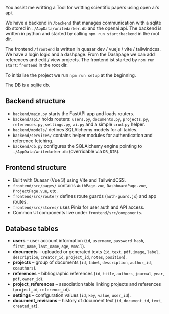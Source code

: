 You assist me writting a Tool for writting scientific papers using open ai's api.

We have a backend in `/backend` that manages communication with a sqlite db stored in `./AppData/writedarker.db` and the openai api. The backend is written in python and started by calling `npm run start:backend` in the root dir.

The frontend `/frontend` is written in quasar dev / vuejs / vite / tailwindcss. We have a login logic and a dashpage. From the Dashpage we can add references and edit / view projects. The frontend ist started by `npm run start:frontend` in the root dir.

To initialise the project we run `npm run setup` at the beginning.

The DB is a sqlite db.

## Backend structure
- `backend/main.py` starts the FastAPI app and loads routers.
- `backend/api/` holds routers: `users.py`, `documents.py`, `projects.py`, `references.py`, `settings.py`, `ai.py` and a simple `crud.py` helper.
- `backend/models/` defines SQLAlchemy models for all tables.
- `backend/services/` contains helper modules for authentication and reference fetching.
- `backend/db.py` configures the SQLAlchemy engine pointing to `./AppData/writedarker.db` (overridable via `DB_DIR`).

## Frontend structure
- Built with Quasar (Vue 3) using Vite and TailwindCSS.
- `frontend/src/pages/` contains `AuthPage.vue`, `DashboardPage.vue`, `ProjectPage.vue`, etc.
- `frontend/src/router/` defines route guards (`auth-guard.js`) and app routes.
- `frontend/src/stores/` uses Pinia for user auth and API access.
- Common UI components live under `frontend/src/components`.

## Database tables
- **users** – user account information (`id`, `username`, `password_hash`, `first_name`, `last_name`, `age`, `email`).
- **documents** – uploaded or generated texts (`id`, `text`, `pdf`, `image`, `label`, `description`, `creator_id`, `project_id`, `notes`, `position`).
- **projects** – group of documents (`id`, `label`, `description`, `author_id`, `coauthors`).
- **references** – bibliographic references (`id`, `title`, `authors`, `journal`, `year`, `pdf`, `owner_id`).
- **project_references** – association table linking projects and references (`project_id`, `reference_id`).
- **settings** – configuration values (`id`, `key`, `value`, `user_id`).
- **document_revisions** – history of document text (`id`, `document_id`, `text`, `created_at`).
